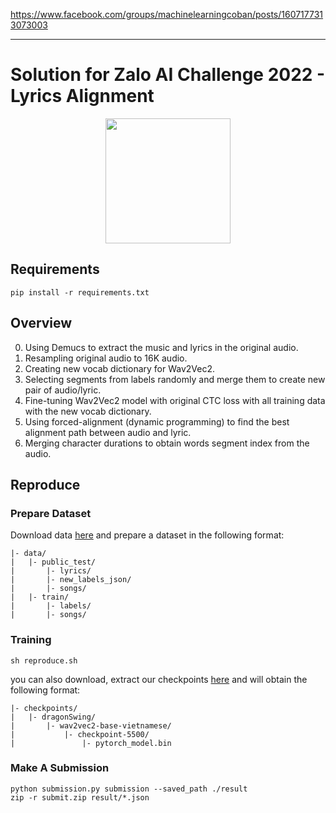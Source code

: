 https://www.facebook.com/groups/machinelearningcoban/posts/1607177313073003

- - -

# Solution for Zalo AI Challenge 2022 - Lyrics Alignment
<p align="center">
    <img src="./example.png" height="200">
</p>

## Requirements

`pip install -r requirements.txt`


## Overview

0. Using Demucs to extract the music and lyrics in the original audio.
1. Resampling original audio to 16K audio.
2. Creating new vocab dictionary for Wav2Vec2.
3. Selecting segments from labels randomly and merge them to create new pair of audio/lyric.
4. Fine-tuning Wav2Vec2 model with original CTC loss with all training data with the new vocab dictionary.
5. Using forced-alignment (dynamic programming) to find the best alignment path between audio and lyric.
6. Merging character durations to obtain words segment index from the audio.


## Reproduce

### Prepare Dataset
Download data [here](https://challenge.zalo.ai/portal/lyric-alignment) and prepare a dataset in the following format:

```
|- data/
|   |- public_test/
|       |- lyrics/
|       |- new_labels_json/
|       |- songs/
|   |- train/
|       |- labels/
|       |- songs/
```

### Training
`sh reproduce.sh`

you can also download, extract our checkpoints [here](https://drive.google.com/file/d/1KI4Xetv_tRHOB6Q0zIK0Z_ZBqUb9t_41/view?usp=sharing) and will obtain the following format:

```
|- checkpoints/
|   |- dragonSwing/
|       |- wav2vec2-base-vietnamese/
|           |- checkpoint-5500/
|               |- pytorch_model.bin
```

### Make A Submission

```
python submission.py submission --saved_path ./result
zip -r submit.zip result/*.json
```
